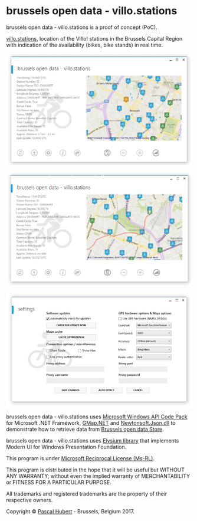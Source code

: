 ﻿# brussels open data - villo.stations

brussels open data - villo.stations is a proof of concept (PoC).

[villo.stations](https://opendata.brussels.be/explore/dataset/villo-stations-availability-in-real-time/), location of the Villo! stations in the Brussels Capital Region with indication of the availability (bikes, bike stands) in real time. 

![](https://github.com/neojudgment/brussels-open-data-villo.stations/blob/master/brussels%20open%20data%20-%20villo.stations/Screenshots/home.jpg?raw=true)

![](https://github.com/neojudgment/brussels-open-data-villo.stations/blob/master/brussels%20open%20data%20-%20villo.stations/Screenshots/route.jpg?raw=true)

![](https://github.com/neojudgment/brussels-open-data-villo.stations/blob/master/brussels%20open%20data%20-%20villo.stations/Screenshots/settings.jpg?raw=true)

brussels open data - villo.stations uses [Microsoft Windows API Code Pack](http://archive.msdn.microsoft.com/WindowsAPICodePack) for Microsoft .NET Framework, [GMap.NET](https://greatmaps.codeplex.com/) and [Newtonsoft.Json.dll](https://github.com/JamesNK/Newtonsoft.Json) to demonstrate how to retrieve data from [Brussels open data Store](http://opendatastore.brussels/en/).

brussels open data - villo.stations uses [Elysium library](http://elysium.asvishnyakov.com/en/) that implements Modern UI for Windows Presentation Foundation.

This program is under [Microsoft Reciprocal License (Ms-RL)](http://opensource.org/licenses/MS-RL/).

This program is distributed in the hope that it will be useful but WITHOUT ANY WARRANTY; without even the implied warranty of
MERCHANTABILITY or FITNESS FOR A PARTICULAR PURPOSE.

All trademarks and registered trademarks are the property of their respective owners.

Copyright © [Pascal Hubert](mailto:pascal.hubert@outlook.com) - Brussels, Belgium 2017.
